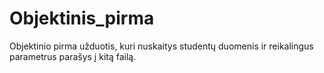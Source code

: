 # Objektinis_pirma
Objektinio pirma užduotis, kuri nuskaitys studentų duomenis ir reikalingus parametrus parašys į kitą failą.
